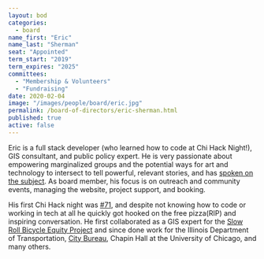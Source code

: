 ```yaml
---
layout: bod
categories: 
  - board
name_first: "Eric"
name_last: "Sherman"
seat: "Appointed"
term_start: "2019"
term_expires: "2025"
committees:
  - "Membership & Volunteers"
  - "Fundraising"
date: 2020-02-04
image: "/images/people/board/eric.jpg"
permalink: /board-of-directors/eric-sherman.html
published: true
active: false
---
```


Eric is a full stack developer (who learned how to code at Chi Hack Night!), GIS consultant, and public policy expert. He is very passionate about empowering marginalized groups and the potential ways for art and technology to intersect to tell powerful, relevant stories, and has [spoken on the subject]([https://youtu.be/ppf4K9fbVTA](https://youtu.be/ppf4K9fbVTA)). As board member, his focus is on outreach and community events, managing the website, project support, and booking. 

His first Chi Hack night was [#71](https://chihacknight.org/events/2013/08/27/data-science-for-social-good.html), and despite not knowing how to code or working in tech at all he quickly got hooked on the free pizza(RIP) and inspiring conversation. He first collaborated as a GIS expert for the [Slow Roll Bicycle Equity Project](https://chihacknight.org/events/2015/06/09/the-return-of-slow-roll-chicago.html) and since done work for the Illinois Department of Transportation, [City Bureau](https://drive.google.com/file/d/0B2HT4EU90th2WU1SUGpOQ3E5ejg/view), Chapin Hall at the University of Chicago, and many others. 
